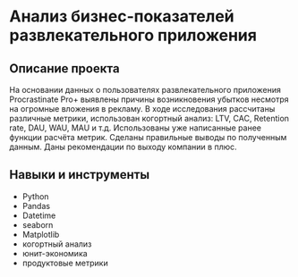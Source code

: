 # Анализ бизнес-показателей развлекательного приложения

## Описание проекта 
На основании данных о пользователях развлекательного приложения Procrastinate Pro+ выявлены причины возникновения убытков несмотря на огромные вложения в рекламу. В ходе исследования рассчитаны различные метрики, использован когортный анализ: LTV, CAC, Retention rate, DAU, WAU, MAU и т.д. Использованы уже написанные ранее функции расчёта метрик. Сделаны правильные выводы по полученным данным. Даны рекомендации по выходу компании в плюс.

## Навыки и инструменты

- Python
- Pandas
- Datetime
- seaborn
- Matplotlib
- когортный анализ
- юнит-экономика
- продуктовые метрики

